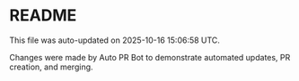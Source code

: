 # README

This file was auto-updated on 2025-10-16 15:06:58 UTC.

Changes were made by Auto PR Bot to demonstrate automated updates, PR creation, and merging.

